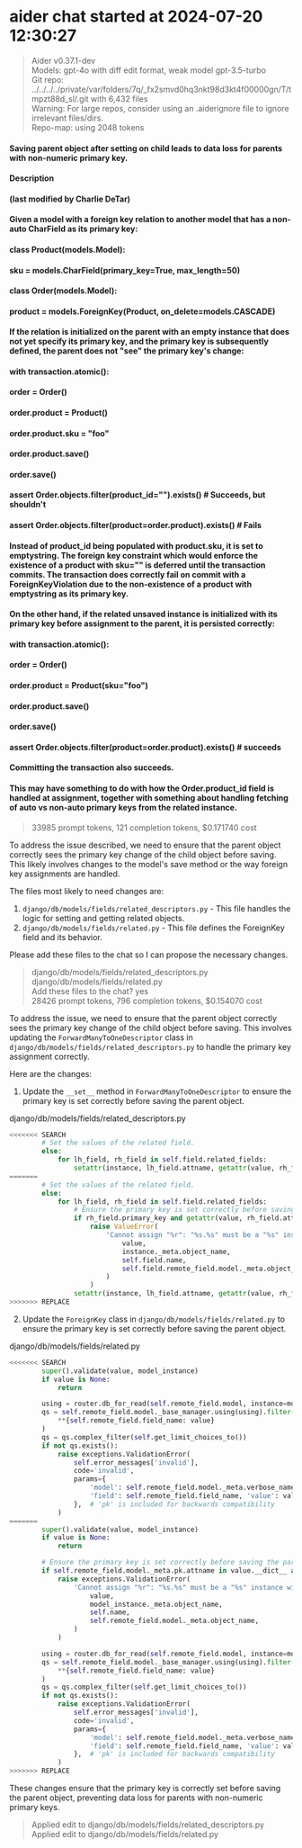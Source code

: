
# aider chat started at 2024-07-20 12:30:27

> Aider v0.37.1-dev  
> Models: gpt-4o with diff edit format, weak model gpt-3.5-turbo  
> Git repo: ../../../../private/var/folders/7q/_fx2smvd0hq3nkt98d3kt4f00000gn/T/tmpzt88d_sl/.git with 6,432 files  
> Warning: For large repos, consider using an .aiderignore file to ignore irrelevant files/dirs.  
> Repo-map: using 2048 tokens  

#### Saving parent object after setting on child leads to data loss for parents with non-numeric primary key.  
#### Description  
#### 	   
#### 		(last modified by Charlie DeTar)  
#### 	   
#### Given a model with a foreign key relation to another model that has a non-auto CharField as its primary key:  
#### class Product(models.Model):  
#### 	sku = models.CharField(primary_key=True, max_length=50)  
#### class Order(models.Model):  
#### 	product = models.ForeignKey(Product, on_delete=models.CASCADE)  
#### If the relation is initialized on the parent with an empty instance that does not yet specify its primary key, and the primary key is subsequently defined, the parent does not "see" the primary key's change:  
#### with transaction.atomic():  
#### 	order = Order()  
#### 	order.product = Product()  
#### 	order.product.sku = "foo"  
#### 	order.product.save()  
#### 	order.save()  
#### 	assert Order.objects.filter(product_id="").exists() # Succeeds, but shouldn't  
#### 	assert Order.objects.filter(product=order.product).exists() # Fails  
#### Instead of product_id being populated with product.sku, it is set to emptystring. The foreign key constraint which would enforce the existence of a product with sku="" is deferred until the transaction commits. The transaction does correctly fail on commit with a ForeignKeyViolation due to the non-existence of a product with emptystring as its primary key.  
#### On the other hand, if the related unsaved instance is initialized with its primary key before assignment to the parent, it is persisted correctly:  
#### with transaction.atomic():  
#### 	order = Order()  
#### 	order.product = Product(sku="foo")  
#### 	order.product.save()  
#### 	order.save()  
#### 	assert Order.objects.filter(product=order.product).exists() # succeeds  
#### Committing the transaction also succeeds.  
#### This may have something to do with how the Order.product_id field is handled at assignment, together with something about handling fetching of auto vs non-auto primary keys from the related instance.  
> 33985 prompt tokens, 121 completion tokens, $0.171740 cost  

To address the issue described, we need to ensure that the parent object correctly sees the primary key change of the child object before saving. This likely involves changes to the model's save method or the way foreign key assignments are handled.

The files most likely to need changes are:
1. `django/db/models/fields/related_descriptors.py` - This file handles the logic for setting and getting related objects.
2. `django/db/models/fields/related.py` - This file defines the ForeignKey field and its behavior.

Please add these files to the chat so I can propose the necessary changes.

> django/db/models/fields/related_descriptors.py  
> django/db/models/fields/related.py  
> Add these files to the chat? yes  
> 28426 prompt tokens, 796 completion tokens, $0.154070 cost  

To address the issue, we need to ensure that the parent object correctly sees the primary key change of the child object before saving. This involves updating the `ForwardManyToOneDescriptor` class in `django/db/models/fields/related_descriptors.py` to handle the primary key assignment correctly.

Here are the changes:

1. Update the `__set__` method in `ForwardManyToOneDescriptor` to ensure the primary key is set correctly before saving the parent object.

django/db/models/fields/related_descriptors.py
```python
<<<<<<< SEARCH
        # Set the values of the related field.
        else:
            for lh_field, rh_field in self.field.related_fields:
                setattr(instance, lh_field.attname, getattr(value, rh_field.attname))
=======
        # Set the values of the related field.
        else:
            for lh_field, rh_field in self.field.related_fields:
                # Ensure the primary key is set correctly before saving the parent object.
                if rh_field.primary_key and getattr(value, rh_field.attname) is None:
                    raise ValueError(
                        'Cannot assign "%r": "%s.%s" must be a "%s" instance with a primary key.' % (
                            value,
                            instance._meta.object_name,
                            self.field.name,
                            self.field.remote_field.model._meta.object_name,
                        )
                    )
                setattr(instance, lh_field.attname, getattr(value, rh_field.attname))
>>>>>>> REPLACE
```

2. Update the `ForeignKey` class in `django/db/models/fields/related.py` to ensure the primary key is set correctly before saving the parent object.

django/db/models/fields/related.py
```python
<<<<<<< SEARCH
        super().validate(value, model_instance)
        if value is None:
            return

        using = router.db_for_read(self.remote_field.model, instance=model_instance)
        qs = self.remote_field.model._base_manager.using(using).filter(
            **{self.remote_field.field_name: value}
        )
        qs = qs.complex_filter(self.get_limit_choices_to())
        if not qs.exists():
            raise exceptions.ValidationError(
                self.error_messages['invalid'],
                code='invalid',
                params={
                    'model': self.remote_field.model._meta.verbose_name, 'pk': value,
                    'field': self.remote_field.field_name, 'value': value,
                },  # 'pk' is included for backwards compatibility
            )
=======
        super().validate(value, model_instance)
        if value is None:
            return

        # Ensure the primary key is set correctly before saving the parent object.
        if self.remote_field.model._meta.pk.attname in value.__dict__ and value.__dict__[self.remote_field.model._meta.pk.attname] is None:
            raise exceptions.ValidationError(
                'Cannot assign "%r": "%s.%s" must be a "%s" instance with a primary key.' % (
                    value,
                    model_instance._meta.object_name,
                    self.name,
                    self.remote_field.model._meta.object_name,
                )
            )

        using = router.db_for_read(self.remote_field.model, instance=model_instance)
        qs = self.remote_field.model._base_manager.using(using).filter(
            **{self.remote_field.field_name: value}
        )
        qs = qs.complex_filter(self.get_limit_choices_to())
        if not qs.exists():
            raise exceptions.ValidationError(
                self.error_messages['invalid'],
                code='invalid',
                params={
                    'model': self.remote_field.model._meta.verbose_name, 'pk': value,
                    'field': self.remote_field.field_name, 'value': value,
                },  # 'pk' is included for backwards compatibility
            )
>>>>>>> REPLACE
```

These changes ensure that the primary key is correctly set before saving the parent object, preventing data loss for parents with non-numeric primary keys.

> Applied edit to django/db/models/fields/related_descriptors.py  
> Applied edit to django/db/models/fields/related.py  
